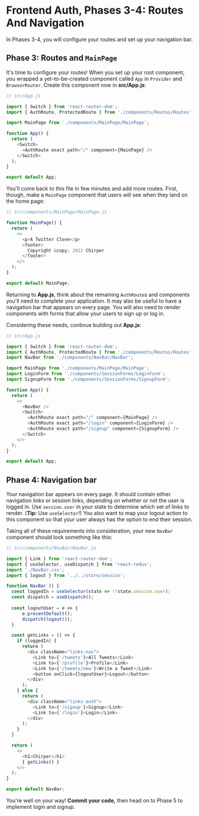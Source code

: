 # Frontend Auth, Phases 3-4: Routes And Navigation

In Phases 3-4, you will configure your routes and set up your navigation bar.

## Phase 3: Routes and `MainPage`

It's time to configure your routes! When you set up your root component, you
wrapped a yet-to-be-created component called `App` in `Provider` and
`BrowserRouter`. Create this component now in __src/App.js__:

```js
// src/App.js

import { Switch } from 'react-router-dom';
import { AuthRoute, ProtectedRoute } from './components/Routes/Routes';

import MainPage from './components/MainPage/MainPage';

function App() {
  return (
    <Switch>
      <AuthRoute exact path="/" component={MainPage} />
    </Switch>
  );
}

export default App;
```

You'll come back to this file in few minutes and add more routes. First, though,
make a `MainPage` component that users will see when they land on the home page:

```js
// src/components/MainPage/MainPage.js

function MainPage() {
  return (
    <>
      <p>A Twitter Clone</p>
      <footer>
        Copyright &copy; 2022 Chirper
      </footer>
    </>
  );
}

export default MainPage;
```

Returning to __App.js__, think about the remaining `AuthRoute`s and components
you'll need to complete your application. It may also be useful to have a
navigation bar that appears on every page. You will also need to render
components with forms that allow your users to sign up or log in.

Considering these needs, continue building out __App.js__:

```js
// src/App.js

import { Switch } from 'react-router-dom';
import { AuthRoute, ProtectedRoute } from './components/Routes/Routes';
import NavBar from './components/NavBar/NavBar';

import MainPage from './components/MainPage/MainPage';
import LoginForm from './components/SessionForms/LoginForm';
import SignupForm from './components/SessionForms/SignupForm';

function App() {
  return (
    <>
      <NavBar />
      <Switch>
        <AuthRoute exact path="/" component={MainPage} />
        <AuthRoute exact path="/login" component={LoginForm} />
        <AuthRoute exact path="/signup" component={SignupForm} />
      </Switch>
    </>
  );
}

export default App;
```

## Phase 4: Navigation bar

Your navigation bar appears on every page. It should contain either navigation
links or session links, depending on whether or not the user is logged in. Use
`session.user` in your state to determine which set of links to render.
(**Tip:** Use `useSelector`!) You also want to map your logout action to this
component so that your user always has the option to end their session.

Taking all of these requirements into consideration, your new `NavBar` component
should look something like this:

```js
// src/components/NavBar/NavBar.js

import { Link } from 'react-router-dom';
import { useSelector, useDispatch } from 'react-redux';
import './NavBar.css';
import { logout } from '../../store/session';

function NavBar () {
  const loggedIn = useSelector(state => !!state.session.user);
  const dispatch = useDispatch();
  
  const logoutUser = e => {
      e.preventDefault();
      dispatch(logout());
  }

  const getLinks = () => {
    if (loggedIn) {
      return (
        <div className="links-nav">
          <Link to={'/tweets'}>All Tweets</Link>
          <Link to={'/profile'}>Profile</Link>
          <Link to={'/tweets/new'}>Write a Tweet</Link>
          <button onClick={logoutUser}>Logout</button>
        </div>
      );
    } else {
      return (
        <div className="links-auth">
          <Link to={'/signup'}>Signup</Link>
          <Link to={'/login'}>Login</Link>
        </div>
      );
    }
  }

  return (
    <>
      <h1>Chirper</h1>
      { getLinks() }
    </>
  );
}

export default NavBar;
```

You're well on your way! **Commit your code,** then head on to Phase 5 to
implement login and signup.